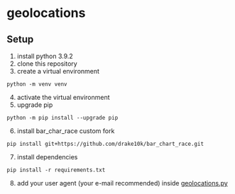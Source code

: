 # geolocations

## Setup

1. install python 3.9.2
2. clone this repository
3. create a virtual environment
```
python -m venv venv
```
4. activate the virtual environment
5. upgrade pip
```
python -m pip install --upgrade pip
```
6. install bar_char_race custom fork
```
pip install git+https://github.com/drake10k/bar_chart_race.git
```
7. install dependencies
```
pip install -r requirements.txt
```
8. add your user agent (your e-mail recommended) inside [geolocations.py](geolocations.py)